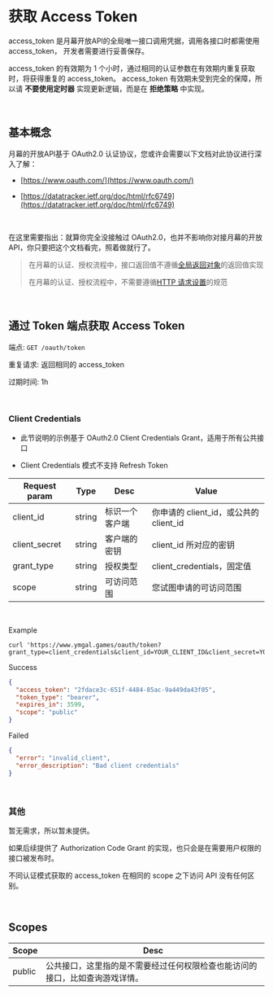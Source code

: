 # 获取 Access Token

access_token 是月幕开放API的全局唯一接口调用凭据，调用各接口时都需使用 access_token， 开发者需要进行妥善保存。

access_token 的有效期为 1 个小时，通过相同的认证参数在有效期内重复获取时，将获得重复的 access_token。 access_token 有效期未受到完全的保障，所以请 **不要使用定时器** 实现更新逻辑，而是在 **拒绝策略** 中实现。

<br>

## 基本概念

月幕的开放API基于 OAuth2.0 认证协议，您或许会需要以下文档对此协议进行深入了解：

* [https://www.oauth.com/](https://www.oauth.com/)

* [https://datatracker.ietf.org/doc/html/rfc6749](https://datatracker.ietf.org/doc/html/rfc6749)

<br>

在这里需要指出：就算你完全没接触过 OAuth2.0，也并不影响你对接月幕的开放API，你只要把这个文档看完，照着做就行了。

> 在月幕的认证、授权流程中，接口返回值不遵循[全局返回对象](api-response.md)的返回值实现
> 
> 在月幕的认证、授权流程中，不需要遵循[HTTP 请求设置](request-setting.md)的规范

<br>

## 通过 Token 端点获取 Access Token

端点: `GET /oauth/token`

重复请求: 返回相同的 access_token

过期时间: 1h

<br>

### Client Credentials

* 此节说明的示例基于 OAuth2.0 Client Credentials Grant，适用于所有公共接口


* Client Credentials 模式不支持 Refresh Token

| Request param | Type   | Desc    | Value                       |
|---------------| ------ |---------|-----------------------------|
| client_id     | string | 标识一个客户端 | 你申请的 client_id，或公共的 client_id |
| client_secret | string | 客户端的密钥  | client_id 所对应的密钥            |
| grant_type | string | 授权类型    | client_credentials，固定值      |
| scope         | string | 可访问范围   | 您试图申请的可访问范围                 |

<br>


Example
```shell
curl 'https://www.ymgal.games/oauth/token?grant_type=client_credentials&client_id=YOUR_CLIENT_ID&client_secret=YOUR_CLIENT_SECRET&scope=public'
```

Success

```json
{
  "access_token": "2fdace3c-651f-4484-85ac-9a449da43f05",
  "token_type": "bearer",
  "expires_in": 3599,
  "scope": "public"
}
```
Failed
```json
{
  "error": "invalid_client",
  "error_description": "Bad client credentials"
}
```
<br>

### 其他

暂无需求，所以暂未提供。

如果后续提供了 Authorization Code Grant 的实现，也只会是在需要用户权限的接口被发布时。

不同认证模式获取的 access_token 在相同的 scope 之下访问 API 没有任何区别。


<br>

## Scopes

| Scope  | Desc                                    |
|--------|-----------------------------------------|
| public | 公共接口，这里指的是不需要经过任何权限检查也能访问的接口，比如查询游戏详情。 |


